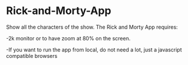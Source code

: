 # Rick-and-Morty-App
Show all the characters of the show.
The Rick and Morty App requires:
 
-2k monitor or to have zoom at 80% on the screen.

-If you want to run the app from local, do not need a lot, just a javascript compatible browsers
